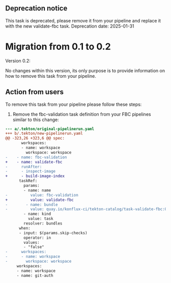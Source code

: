 ## Deprecation notice

This task is deprecated, please remove it from your pipeline and replace it with the new validate-fbc task.
Deprecation date: 2025-01-31

# Migration from 0.1 to 0.2

Version 0.2:

No changes within this version, its only purpose is to provide information on how to remove this task from your pipeline.

## Action from users

To remove this task from your pipeline please follow these steps:

1. Remove the fbc-validation task definition from your FBC pipelines similar to this change:

```diff
--- a/.tekton/original-pipelinerun.yaml
+++ b/.tekton/new-pipelinerun.yaml
@@ -323,26 +323,6 @@ spec:
       workspaces:
       - name: workspace
         workspace: workspace
-    - name: fbc-validation
+    - name: validate-fbc
-      runAfter:
-      - inspect-image
+      - build-image-index
      taskRef:
        params:
        - name: name
-          value: fbc-validation
+          value: validate-fbc
-        - name: bundle
-          value: quay.io/konflux-ci/tekton-catalog/task-validate-fbc:0.1
        - name: kind
          value: task
        resolver: bundles
      when:
      - input: $(params.skip-checks)
        operator: in
        values:
        - "false"
-      workspaces:
-      - name: workspace
-        workspace: workspace
     workspaces:
     - name: workspace
     - name: git-auth
```
